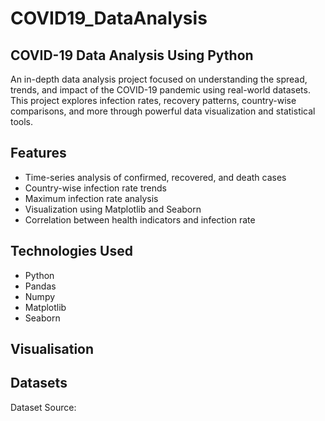 # COVID19_DataAnalysis
## COVID-19 Data Analysis Using Python

An in-depth data analysis project focused on understanding the spread, trends, and impact of the COVID-19 pandemic using real-world datasets. This project explores infection rates, recovery patterns, country-wise comparisons, and more through powerful data visualization and statistical tools.

## Features

- Time-series analysis of confirmed, recovered, and death cases
- Country-wise infection rate trends
- Maximum infection rate analysis
- Visualization using Matplotlib and Seaborn
- Correlation between health indicators and infection rate

## Technologies Used

- Python
- Pandas
- Numpy
- Matplotlib
- Seaborn

## Visualisation



## Datasets

Dataset Source: 


